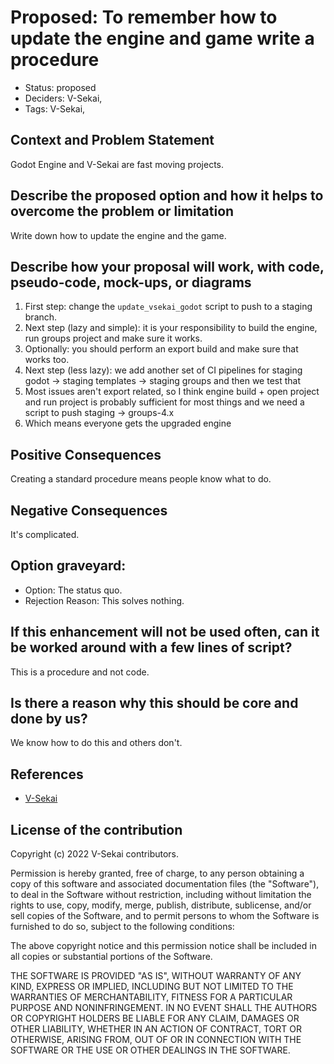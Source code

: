 # Proposed: To remember how to update the engine and game write a procedure

- Status: proposed <!-- draft | proposed | rejected | accepted | deprecated | superseded by -->
- Deciders: V-Sekai,
- Tags: V-Sekai,

## Context and Problem Statement

<!-- Describe the problem or limitation you are having in your project. You may want to articulate the problem in the form of a question. -->

Godot Engine and V-Sekai are fast moving projects.

## Describe the proposed option and how it helps to overcome the problem or limitation

Write down how to update the engine and the game.

## Describe how your proposal will work, with code, pseudo-code, mock-ups, or diagrams

1. First step: change the `update_vsekai_godot` script to push to a staging branch.
1. Next step (lazy and simple): it is your responsibility to build the engine, run groups project and make sure it works.
1. Optionally: you should perform an export build and make sure that works too.
1. Next step (less lazy): we add another set of CI pipelines for staging godot -> staging templates -> staging groups
   and then we test that
1. Most issues aren't export related, so I think engine build + open project and run project is probably sufficient for most things
   and we need a script to push staging -> groups-4.x
1. Which means everyone gets the upgraded engine

## Positive Consequences <!-- improvement of quality attribute satisfaction, follow-up decisions required -->

Creating a standard procedure means people know what to do.

## Negative Consequences <!-- compromising quality attribute, follow-up decisions required -->

It's complicated.

## Option graveyard:

- Option: The status quo. <!-- List the proposed options no longer open for consideration. -->
- Rejection Reason: This solves nothing. <!-- List the reasons for the rejection: (the bad traits) -->

## If this enhancement will not be used often, can it be worked around with a few lines of script?

This is a procedure and not code.

## Is there a reason why this should be core and done by us?

We know how to do this and others don't.

## References

- [V-Sekai](https://v-sekai.org/)

## License of the contribution

Copyright (c) 2022 V-Sekai contributors.

Permission is hereby granted, free of charge, to any person obtaining a copy of this software and associated documentation files (the "Software"), to deal in the Software without restriction, including without limitation the rights to use, copy, modify, merge, publish, distribute, sublicense, and/or sell copies of the Software, and to permit persons to whom the Software is furnished to do so, subject to the following conditions:

The above copyright notice and this permission notice shall be included in all copies or substantial portions of the Software.

THE SOFTWARE IS PROVIDED "AS IS", WITHOUT WARRANTY OF ANY KIND, EXPRESS OR IMPLIED, INCLUDING BUT NOT LIMITED TO THE WARRANTIES OF MERCHANTABILITY, FITNESS FOR A PARTICULAR PURPOSE AND NONINFRINGEMENT. IN NO EVENT SHALL THE AUTHORS OR COPYRIGHT HOLDERS BE LIABLE FOR ANY CLAIM, DAMAGES OR OTHER LIABILITY, WHETHER IN AN ACTION OF CONTRACT, TORT OR OTHERWISE, ARISING FROM, OUT OF OR IN CONNECTION WITH THE SOFTWARE OR THE USE OR OTHER DEALINGS IN THE SOFTWARE.
